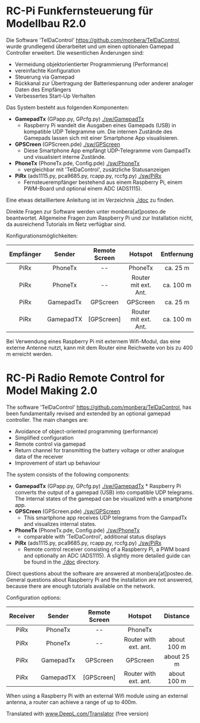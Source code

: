 # RC-Pi Funkfernsteuerung für Modellbau R2.0
Die Software 'TelDaControl' <https://github.com/monbera/TelDaControl>, wurde grundlegend überarbeitet und um einen optionalen Gamepad Controller erweitert. Die wesentlichen Änderungen sind:

  *  Vermeidung objektorientierter Programmierung (Performance)
  *  vereinfachte Konfiguration
  *  Steuerung via Gamepad
  *  Rückkanal zur Übertragung der Batteriespannung oder anderer
analoger Daten des Empfängers
* Verbessertes Start-Up Verhalten

Das System besteht aus folgenden Komponenten:

  * **GamepadTx** (GPapp.py, GPcfg.py) [./sw/GamepadTx](./sw/GamepadTx)
    * Raspberry Pi wandelt die Ausgaben eines Gamepads (USB) in kompatible UDP Telegramme um. Die internen Zustände des Gamepads lassen sich mit einer Smartphone App visualisieren. 
  * **GPSCreen** (GPScreen.pde) [./sw/GPScreen](./sw/GPScreen)
    * Diese Smartphone App empfängt UDP-Telegramme vom GampadTx und visualisiert 
interne Zustände.
  * **PhoneTx** (PhoneTx.pde, Config.pde) [./sw/PhoneTx](./sw/PhoneTx)
    * vergleichbar mit 'TelDaControl', zusätzliche Statusanzeigen
  * **PiRx** (ads1115.py, pca9685.py, rcapp.py, rccfg.py) [./sw/PiRx](./sw/PiRx)
    * Fernsteuerempfänger bestehend aus einem Raspberry Pi, einem PWM-Board und optional einem ADC (ADS1115).

Eine etwas detailliertere Anleitung ist im Verzeichnis [./doc](./doc) zu finden. 

Direkte Fragen zur Software werden unter monbera[at]posteo.de beantwortet.
Allgemeine Fragen zum Raspberry Pi und zur Installation nicht, da ausreichend Tutorials 
im Netz verfügbar sind.

Konfigurationsmöglichkeiten:

| Empfänger | Sender | Remote Screen | Hotspot | Entfernung|
|:--:|:-----:|:----:|:----:|:----:|
| PiRx|PhoneTx| --|  PhoneTx | ca. 25 m |
| PiRx|PhoneTx| --|  Router mit ext. Ant. | ca. 100 m |
| PiRx|GamepadTx| GPScreen| GPScreen | ca. 25 m |
| PiRx|GamepadTX| [GPScreen]|  Router mit ext. Ant. | ca. 100 m |

Bei Verwendung eines Raspberry Pi mit externem Wifi-Modul, das eine externe Antenne nutzt, kann mit dem Router eine Reichweite von bis zu 400 m erreicht werden. 


# RC-Pi Radio Remote Control for Model Making 2.0
The software 'TelDaControl' <https://github.com/monbera/TelDaControl>, has been fundamentally revised and extended by an optional gamepad controller. The main changes are:
 

  * Avoidance of object-oriented programming (performance)
  * Simplified configuration
  * Remote control via gamepad
  * Return channel for transmitting the battery voltage or other analogue data of the receiver
  * Improvement of start up behaviour

The system consists of the following components:

  *  **GamepadTx** (GPapp.py, GPcfg.py) [./sw/GamepadTx](./sw/GamepadTx)
    * Raspberry Pi converts the output of a gamepad (USB) into compatible UDP telegrams. The internal states of the gamepad can be visualized with a smartphone app. 
  * **GPSCreen** (GPScreen.pde) [./sw/GPScreen](./sw/GPScreen)
    * This smartphone app receives UDP telegrams from the GampadTx and visualizes 
internal states.
  * **PhoneTx** (PhoneTx.pde, Config.pde) [./sw/PhoneTx](./sw/PhoneTx)
    * comparable with 'TelDaControl', additional status displays
  * **PiRx** (ads1115.py, pca9685.py, rcapp.py, rccfg.py) [./sw/PiRx](./sw/PiRx)
    * Remote control receiver consisting of a Raspberry Pi, a PWM board and optionally an ADC (ADS1115).
A slightly more detailed guide can be found in the [./doc](./doc) directory.

Direct questions about the software are answered at monbera[at]posteo.de.
General questions about Raspberry Pi and the installation are not answered, because there are enough tutorials available on the network.

Configuration options:

| Receiver | Sender | Remote Screen | Hotspot | Distance|
|:--:|:-----:|:----:|:----:|:----:|
| PiRx|PhoneTx| --| PhoneTx || about 25 meters ||
| PiRx|PhoneTx| --| Router with ext. ant. | about 100 m |
| PiRx|GamepadTx| GPScreen| GPScreen | about 25 m |
| PiRx|GamepadTX| [GPScreen]| Router with ext. ant. | about 100 m |

When using a Raspberry Pi with an external Wifi module using an external antenna, a router can achieve a range of up to 400m. 

Translated with www.DeepL.com/Translator (free version)

